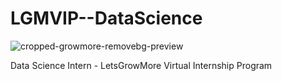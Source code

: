 # LGMVIP--DataScience



![cropped-growmore-removebg-preview](https://user-images.githubusercontent.com/95522797/226996289-0976c2b2-4e9a-482a-aa34-cd6ee160bd54.png)



Data Science Intern - LetsGrowMore Virtual Internship Program 
